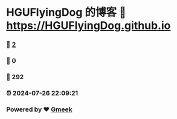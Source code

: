 # HGUFlyingDog 的博客 :link: https://HGUFlyingDog.github.io 
### :page_facing_up: [2](https://HGUFlyingDog.github.io/tag.html) 
### :speech_balloon: 0 
### :hibiscus: 292 
### :alarm_clock: 2024-07-26 22:09:21 
### Powered by :heart: [Gmeek](https://github.com/Meekdai/Gmeek)
